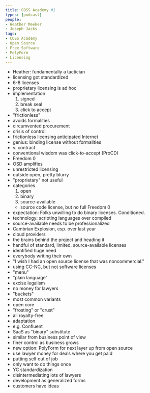 ```yaml
---
title: COSS Academy #1
types: [podcast]
people:
- Heather Meeker
- Joseph Jacks
tags:
- COSS Academy
- Open Source
- Free Software
- PolyForm
- Licensing
---
```


- Heather: fundamentally a tactician
- licensing got standardized
- 6-8 licenses
- proprietary licensing is ad hoc
- implementation
  1.  signed
  2.  break seal
  3.  click to accept
- "frictionless"
- avoids formalities
- circumvented procurement
- crisis of control
- frictionless licensing anticipated Internet
- genius: binding license without formalities
- v. contract
- conventional wisdom was click-to-accept (ProCD)
- Freedom 0
- OSD amplifies
- unrestricted licensing
- outside open, pretty blurry
- "proprietary" not useful
- categories
  1.  open
  2.  binary
  3.  source-available
    - source code license, but no full Freedom 0
- expectation: Folks unwilling to do binary licenses. Conditioned.
- technology: scripting languages over compiled
- source-available needs to be professionalized
- Cambrian Explosion, esp. over last year
- cloud providers
- the brains behind the project and heading it
- handful of standard, limited, source-available licenses
- identified huge need
- everybody writing their own
- "I wish I had an open source license that was noncommercial."
- using CC-NC, but not software licenses
- "menu"
- "plain language"
- excise legalism
- no money for lawyers
- "buckets"
- most common variants
- open core
- "frosting" or "crust"
- all royalty-free
- adaptation
- e.g. Confluent
- SaaS as "binary" substitute
- similar from business point of view
- finer control as business grows
- new option: PolyForm for next layer up from open source
- use lawyer money for deals where you get paid
- putting self out of job
- only want to do things once
- YC standardization
- disintermediating lots of lawyers
- development as generalized forms
- customers have ideas

